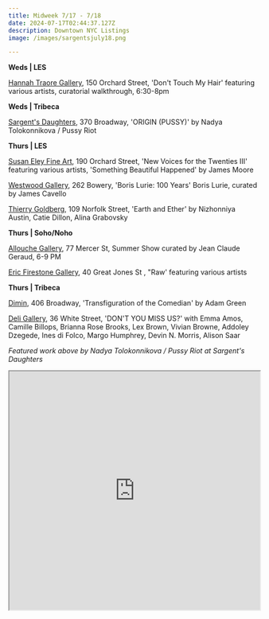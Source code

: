 ```yaml
---
title: Midweek 7/17 - 7/18
date: 2024-07-17T02:44:37.127Z
description: Downtown NYC Listings
image: /images/sargentsjuly18.png

---
```

**W﻿eds | LES**

[Hannah Traore Gallery](https://hannahtraoregallery.com/), 150 Orchard Street, 'Don't Touch My Hair' featuring various artists, curatorial walkthrough, 6:30-8pm

**W﻿eds | Tribeca**

[Sargent's Daughters](https://www.sargentsdaughters.com/pussy-riot), 370 Broadway, 'ORIGIN (PUSSY)' by Nadya Tolokonnikova / Pussy Riot

**T﻿hurs | LES**

[Susan Eley Fine Art](https://susaneleyfineart.com/), 190 Orchard Street, 'New Voices for the Twenties III' featuring various artists, 'Something Beautiful Happened' by James Moore

[Westwood Gallery](https://westwoodgallery.com/exhibitions/137-boris-lurie-100-years/press_release_text/), 262 Bowery, 'Boris Lurie: 100 Years' Boris Lurie, curated by James Cavello

[Thierry Goldberg](https://thierrygoldberg.com/), 109 Norfolk Street, 'Earth and Ether' by Nizhonniya Austin, Catie Dillon, Alina Grabovsky

**T﻿hurs | Soho/Noho**

[Allouche Gallery](https://www.allouchegallery.com/exhibition/summer-show-2/), 77 Mercer St, Summer Show curated by Jean Claude Geraud,  6-9 PM

[Eric Firestone Gallery](https://www.ericfirestonegallery.com/), 40 Great Jones St , "Raw' featuring various artists

**T﻿hurs | Tribeca**

[Dimin](https://www.dimin.nyc/exhibitions/20-adam-green-transfiguration-of-the-comedian/press_release_text/), 406 Broadway, 'Transfiguration of the Comedian' by Adam Green

[Deli Gallery](https://deligallery.com/Exhibitions), 36 White Street, 'DON'T YOU MISS US?' with Emma Amos, Camille Billops, Brianna Rose Brooks, Lex Brown, Vivian Browne, Addoley Dzegede, Ines di Folco, Margo Humphrey, Devin N. Morris, Alison Saar

*F﻿eatured work above by Nadya Tolokonnikova / Pussy Riot at Sargent's Daughters*

<iframe src="https://www.google.com/maps/d/u/1/embed?mid=1z0xG-mAOGWqKnuBEQL0a69_Ymfbmiio&ehbc=2E312F" width="100%" height="480"></iframe>